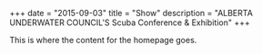 +++
date        = "2015-09-03"
title       = "Show"
description = "ALBERTA UNDERWATER COUNCIL'S Scuba Conference & Exhibition"
+++

This is where the content for the homepage goes.
